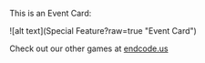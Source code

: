This is an Event Card: 
 
 ![alt text](Special Feature?raw=true "Event Card")  
 
 
 
 
 
 Check out our other games at [endcode.us](https://endcode.us/)